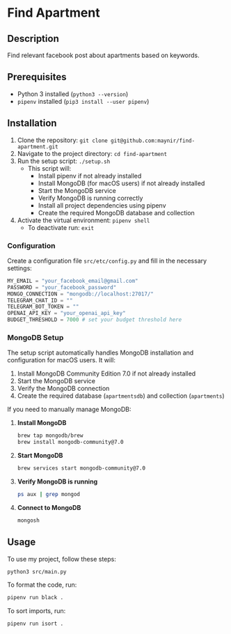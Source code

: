 # Find Apartment

## Description
Find relevant facebook post about apartments based on keywords.

## Prerequisites
- Python 3 installed (`python3 --version`)
- `pipenv` installed (`pip3 install --user pipenv`)

## Installation
1. Clone the repository: `git clone git@github.com:maynir/find-apartment.git`
2. Navigate to the project directory: `cd find-apartment`
3. Run the setup script: `./setup.sh`
   * This script will:
     - Install pipenv if not already installed
     - Install MongoDB (for macOS users) if not already installed
     - Start the MongoDB service
     - Verify MongoDB is running correctly
     - Install all project dependencies using pipenv
     - Create the required MongoDB database and collection
4. Activate the virtual environment: `pipenv shell`
   * To deactivate run: `exit`

### Configuration

Create a configuration file `src/etc/config.py` and fill in the necessary settings:

```python
MY_EMAIL = "your_facebook_email@gmail.com"
PASSWORD = "your_facebook_password"
MONGO_CONNECTION = "mongodb://localhost:27017/"
TELEGRAM_CHAT_ID = ""
TELEGRAM_BOT_TOKEN = ""
OPENAI_API_KEY = "your_openai_api_key"
BUDGET_THRESHOLD = 7000 # set your budget threshold here
```

### MongoDB Setup
The setup script automatically handles MongoDB installation and configuration for macOS users. It will:

1. Install MongoDB Community Edition 7.0 if not already installed
2. Start the MongoDB service
3. Verify the MongoDB connection
4. Create the required database (`apartmentsdb`) and collection (`apartments`)

If you need to manually manage MongoDB:

1. **Install MongoDB**
   ```sh
   brew tap mongodb/brew
   brew install mongodb-community@7.0
   ```
2. **Start MongoDB**
   ```sh
   brew services start mongodb-community@7.0
   ```
3. **Verify MongoDB is running**
   ```sh
   ps aux | grep mongod
   ```
4. **Connect to MongoDB**
   ```sh
   mongosh
   ```

## Usage
To use my project, follow these steps:

```sh
python3 src/main.py
```

To format the code, run:

```sh
pipenv run black .
```

To sort imports, run:

```sh
pipenv run isort .
```
